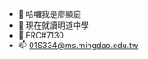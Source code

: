 - 👋 哈囉我是廖顯庭
- 👀 現在就讀明道中學
- 🌱 FRC#7130
- 📫 01S334@ms.mingdao.edu.tw
<!---
HsienTing-Liao/HsienTing-Liao is a ✨ special ✨ repository because its `README.md` (this file) appears on your GitHub profile.
You can click the Preview link to take a look at your changes.
--->
